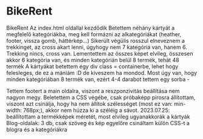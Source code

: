 # BikeRent
BikeRent
Az index.html oldallal kezdődik
Betettem néhány kártyát a megfelelő kategóriákba, meg kell formázni az alkategóriákat (heather, footer, vissza gomb, háttérkép...)
Sikerült végülis rosszul elneveznem a trekkinget, az cross akart lenni, úgyhogy nem 7 kategória van, hanem 6. Trekking nincs, cross van.
Lementettem az összes képet elvileg, összesen akkor 6 kategória van, és minden kategórián belül 8 termék, tehát 48 termék
A kártyákat betettem egy div class = containerbe, lehet hogy felesleges, de ez a mániám :D de kiveszem ha mondod.
Most úgy van, hogy minden kategóriában 8 termék van, ezért 4-4 darabot tettem egy sorba - <div class="col-sm-3">
Tettem footert a main oldalra, viszont a reszponzivitás beállítása nem nagyon megy. Beletettem a CSS végébe, csak próbaképp pirosra állítottam, viszont azt csinálja, hogy ha nem állítok szélességet (most ez van: min-width: 768px;), akkor nem húzza ki a széléig a sávot.
2023.07.25: beállítottam a termékképek méretét, most elvileg ugyanakkorák a kártyák
Blog-oldalak: 3 db, csak szöveg és kép egyelőre
csináltam külön CSS-t a blogra és a kategóriákra